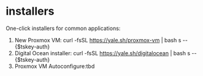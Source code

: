 # installers

One-click installers for common applications:

1. New Proxmox VM: curl -fsSL https://yale.sh/proxmox-vm | bash s -- {$tskey-auth}
2. Digital Ocean installer: curl -fsSL https://yale.sh/digitalocean | bash s -- {$tskey-auth}
3. Proxmox VM Autoconfigure:tbd


